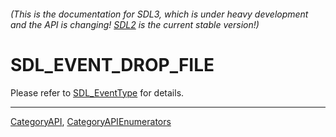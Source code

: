 ###### (This is the documentation for SDL3, which is under heavy development and the API is changing! [SDL2](https://wiki.libsdl.org/SDL2/) is the current stable version!)
# SDL_EVENT_DROP_FILE

Please refer to [SDL_EventType](SDL_EventType) for details.

----
[CategoryAPI](CategoryAPI), [CategoryAPIEnumerators](CategoryAPIEnumerators)

